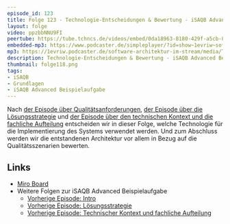 ```yaml
---
episode_id: 123
title: Folge 123 - Technologie-Entscheidungen & Bewertung - iSAQB Advanced Beispielaufgabe 
layout: folge
video: ppzbbNNU9FI
peertube: https://tube.tchncs.de/videos/embed/0da18963-8180-429f-a5cb-8c3ba6fa60da
embedded-mp3: https://www.podcaster.de/simpleplayer/?id=show~1evriw~software-architektur-im-stream~pod-4611427326704aad901fdc5caa&v=1655471288
mp3: https://1evriw.podcaster.de/software-architektur-im-stream/media/Technologie-Entscheidungen_Bewertung_iSAQB_Advanced_Beispielaufgabe.mp3
description: Technologie-Entscheidungen & Bewertung - iSAQB Advanced Beispielaufgabe 
thumbnail: folge118.png
tags:
- iSAQB
- Grundlagen
- iSAQB Advanced Beispielaufgabe
---
```


 
Nach [der Episode über
Qualitätsanforderungen](/2022/04/29/folge117.html), [der Episode über
die Lösungsstrategie](/2022/05/06/folge118.html) und [der Episode über
den technischen Kontext und die fachliche
Aufteilung](/2022/05/06/folge118.html) entscheiden wir in dieser
Folge, welche Technologie für die Implementierung des Systems
verwendet werden. Und zum Abschluss werden wir die entstandenen
Architektur vor allem in Bezug auf die Qualitätsszenarien bewerten.

## Links

* [Miro Board](/sketchnotes/folge123-miro-board.pdf)
* Weitere Folgen zur iSAQB Advanced Beispielaufgabe
  * [Vorherige Episode: Intro](/2022/04/29/folge117.html)
  * [Vorherige Episode: Lösungsstrategie](/2022/05/06/folge118.html)
  * [Vorherige Episode: Technischer Kontext und fachliche
    Aufteilung](/2022/05/20/folge120.html)

